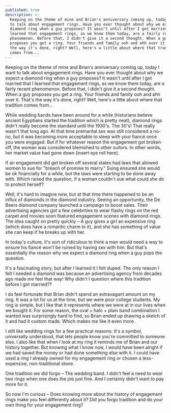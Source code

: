 ```yaml
---
published: true
description: >-
  Keeping on the theme of mine and Brian's anniversary coming up, today I want
  to talk about engagement rings. Have you ever thought about why we expect a
  diamond ring when a guy proposes? It wasn't until after I got married that I
  learned that engagement rings, as we know them today, are a fairly recent
  phenomenon. Before that, I didn't give it a second thought. When a guy
  proposes you get a ring. Your friends and family ooh and ahh over it. That's
  the way it's done, right? Well, here's a little about where that tradition
  comes from...
---
```

Keeping on the theme of mine and Brian's anniversary coming up, today I want to talk about engagement rings. Have you ever thought about why we expect a diamond ring when a guy proposes? It wasn't until after I got married that I learned that engagement rings, as we know them today, are a fairly recent phenomenon. Before that, I didn't give it a second thought. When a guy proposes you get a ring. Your friends and family ooh and ahh over it. That's the way it's done, right? Well, here's a little about where that tradition comes from...

While wedding bands have been around for a while (historians believe ancient Egyptians started the tradition which is pretty neat), diamond rings didn't really become the standard until the 1930's. The 30's! That really wasn't that long ago. At that time premarital sex was still considered a no-no, but it was becoming more acceptable to sleep with your fiancé once you were engaged. But if for whatever reason the engagement got broken off, the woman was considered blemished to other suitors. In other words, her market value had gone down (insert eye roll here). 

If an engagement did get broken off several states had laws that allowed women to sue for "breach of promise to marry." Suing ensured she would be ok financially for a while, but the laws were starting to be done away with. Which raised the question, if a woman couldn't sue what could she do to protect herself?

Well, it's hard to imagine now, but at that time there happened to be an influx of diamonds in the diamond industry. Seeing an opportunity, the De Beers diamond company launched a campaign to boost sales. Their advertising agencies got a few celebrities to wear flashy rings on the red carpet and movies soon featured engagement scenes with diamond rings. The idea caught on pretty quickly – A guy gives a girl an expensive ring (which does have a romantic charm to it), and she has something of value she can keep if he breaks up with her. 

In today's culture, it's sort of ridiculous to think a man would need a way to ensure his fiancé won't be ruined by having sex with him. But that's essentially the reason why we expect a diamond ring when a guy pops the question. 

It's a fascinating story, but after I learned it I felt duped. The only reason I felt I needed a diamond was because an advertising agency from decades ago made me feel that way! Why didn't I question where this tradition before I got married??

I do feel fortunate that Brian didn't spend an extravagant amount on my ring. It was a lot for us at the time, but we were poor college students. My ring is simple, but I like that it represents where we were at in our lives when we bought it. For some reason, the oval + halo + plain band combination I wanted was surprisingly hard to find, so Brian ended up drawing a sketch of it and had it custom made. Which makes me like it even more. 

I still like wedding rings for a few practical reasons. It's a symbol, universally understood, that lets people know you're committed to someone else. I also like that when I look at my ring it reminds me of Brian and our history together. But knowing what I know now, I would have been alright if we had saved the money or had done something else with it. I could have used a ring I already owned for my engagement ring or chosen a less-expensive, non-traditional stone.

One tradition we did forgo – The wedding band. I didn't feel a need to wear two rings when one does the job just fine. And I certainly didn't want to pay more for it. 

So now I'm curious – Does knowing more about the history of engagement rings make you feel differently about it? Did you forgo tradition and do your own thing for your engagement ring?
